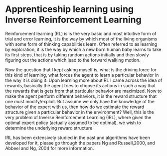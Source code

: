 # Apprenticeship learning using Inverse Reinforcement Learning
Reinforcement learning (RL) is is the very basic and most intuitive form of trial and error learning, it is the way by which most of the living organisms with some form of thinking capabilities learn. Often referred to as learning by exploration, it is the way by which a new born human baby learns to take its first steps, that is by taking random actions initially and then slowly figuring out the actions which lead to the forward walking motion.

Now the question that I kept asking myself is, what is the driving force for this kind of learning, what forces the agent to learn a particular behavior in the way it is doing it. Upon learning more about RL I came across the idea of rewards, basically the agent tries to choose its actions in such a way that the rewards that is gets from that particular behavior are maximized. Now to make the agent perform different behaviors, it is the reward structure that one must modify/exploit. But assume we only have the knowledge of the behavior of the expert with us, then how do we estimate the reward structure given a particular behavior in the environment? Well, this is the very problem of Inverse Reinforcement Learning (IRL), where given the optimal expert policy (actually assumed to be optimal), we wish to determine the underlying reward structure.

IRL has been extensively studied in the past and algorithms have been developed for it, please go through the papers Ng and Russell,2000, and Abbeel and Ng, 2004 for more information.
